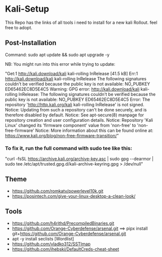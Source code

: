 # Kali-Setup
This Repo has the links of all tools i need to install for a new kali Rollout. feel free to adopt.

## Post-Installation
Command: sudo apt update && sudo apt upgrade -y

NB: You might run into this error while trying to update:

"Get:1 http://kali.download/kali kali-rolling InRelease [41.5 kB]
Err:1 http://kali.download/kali kali-rolling InRelease
  The following signatures couldn't be verified because the public key is not available: NO_PUBKEY ED65462EC8D5E4C5
Warning: GPG error: http://kali.download/kali kali-rolling InRelease: The following signatures couldn't be verified because the public key is not available: NO_PUBKEY ED65462EC8D5E4C5
Error: The repository 'http://http.kali.org/kali kali-rolling InRelease' is not signed.
Notice: Updating from such a repository can't be done securely, and is therefore disabled by default.
Notice: See apt-secure(8) manpage for repository creation and user configuration details.
Notice: Repository 'Kali Linux' changed its 'firmware component' value from 'non-free' to 'non-free-firmware'
Notice: More information about this can be found online at: https://www.kali.org/blog/non-free-firmware-transition/"

### To fix it, run the full command with sudo tee like this:
"curl -fsSL https://archive.kali.org/archive-key.asc | sudo gpg --dearmor | sudo tee /etc/apt/trusted.gpg.d/kali-archive-keyring.gpg > /dev/null"

## Theme
- https://github.com/romkatv/powerlevel10k.git
- https://posintech.com/give-your-linux-desktop-a-clean-look/

## Tools
- https://github.com/h4rithd/PrecompiledBinaries.git
- https://github.com/Orange-Cyberdefense/arsenal.git ==> pipx install git+https://github.com/Orange-Cyberdefense/arsenal.git
- apt -y install seclists [Wordlist]
- https://github.com/vladko312/SSTImap
- https://github.com/ihebski/DefaultCreds-cheat-sheet



